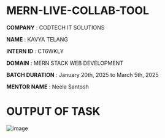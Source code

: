 # MERN-LIVE-COLLAB-TOOL

**COMPANY** : CODTECH IT SOLUTIONS

**NAME** : KAVYA TELANG

**INTERN ID** : CT6WKLY

**DOMAIN** : MERN STACK WEB DEVELOPMENT 

**BATCH DURATION** : January 20th, 2025 to March 5th, 2025

**MENTOR NAME** : Neela Santosh


# OUTPUT OF TASK 

![image](https://github.com/user-attachments/assets/6b5c42c6-afe3-4b18-9216-770e0c505fb4)
